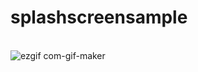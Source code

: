 # splashscreensample
<br>![ezgif com-gif-maker](https://github.com/skrShailesh/splashscreensample/assets/114929285/58b1b02b-dcd7-42e3-aaff-62b8900e148e)
</br>

